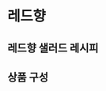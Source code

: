 <!DOCTYPE html>
<html lang="ko">
<head>
  <meta charset="UTF-8">
  <title>상품 소개 페이지</title>
</head>
<body>
  <h1>레드향</h1>
  <h2>레드향 샐러드 레시피</h2>
  <h2>상품 구성</h2>
</body>
</html>
